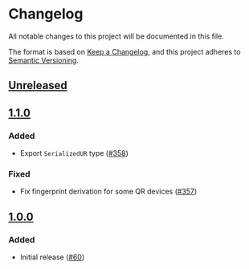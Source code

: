 # Changelog

All notable changes to this project will be documented in this file.

The format is based on [Keep a Changelog](https://keepachangelog.com/en/1.0.0/),
and this project adheres to [Semantic Versioning](https://semver.org/spec/v2.0.0.html).

## [Unreleased]

## [1.1.0]

### Added

- Export `SerializedUR` type ([#358](https://github.com/MetaMask/accounts/pull/358))

### Fixed

- Fix fingerprint derivation for some QR devices ([#357](https://github.com/MetaMask/accounts/pull/357))

## [1.0.0]

### Added

- Initial release ([#60](https://github.com/MetaMask/accounts/pull/60))

[Unreleased]: https://github.com/MetaMask/accounts/compare/@metamask/eth-qr-keyring@1.1.0...HEAD
[1.1.0]: https://github.com/MetaMask/accounts/compare/@metamask/eth-qr-keyring@1.0.0...@metamask/eth-qr-keyring@1.1.0
[1.0.0]: https://github.com/MetaMask/accounts/releases/tag/@metamask/eth-qr-keyring@1.0.0
